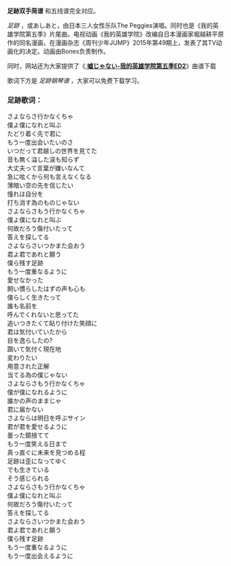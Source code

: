 

**足跡双手简谱** 和五线谱完全对应。

_足跡_ ，或あしあと，由日本三人女性乐队The
Peggies演唱。同时也是《我的英雄学院第五季》片尾曲。电视动画《我的英雄学院》改编自日本漫画家堀越耕平原作的同名漫画，在漫画杂志《周刊少年JUMP》2015年第49期上，发表了其TV动画化的决定。动画由Bones负责制作。

同时，网站还为大家提供了《[ **嘘じゃない-我的英雄学院第五季ED2**](Music-13293-嘘じゃない-我的英雄学院第五季ED2.html
"嘘じゃない-我的英雄学院第五季ED2")》曲谱下载

歌词下方是 _足跡钢琴谱_ ，大家可以免费下载学习。

### 足跡歌词：

さよならさ行かなくちゃ  
僕よ僕になれと叫ぶ  
たどり着く先で君に  
もう一度出会いたいのさ  
いつだって君越しの世界を見てた  
音も無く溢した涙も知らず  
大丈夫って言葉が嫌いなんて  
急に呟くから何も言えなくなる  
薄暗い空の先を信じたい  
憧れは自分を  
打ち消す為のものじゃない  
さよならさもう行かなくちゃ  
僕よ僕になれと叫ぶ  
何故だろう傷付いたって  
答えを探してる  
さよならさいつかまた会おう  
君よ君であれと願う  
僕ら残す足跡  
もう一度重なるように  
愛せなかった  
飼い慣らしたはずの声も心も  
僕らしく生きたって  
誰も名前を  
呼んでくれないと思ってた  
追いつきたくて貼り付けた笑顔に  
君は気付いていたから  
目を逸らしたの?  
躓いて気付く現在地  
変わりたい  
用意された正解  
当てる為の僕じゃない  
さよならさもう行かなくちゃ  
僕が僕になれるように  
誰かの声のままじゃ  
君に届かない  
さよならは明日を呼ぶサイン  
君が君を愛せるように  
曇った鏡捨てて  
もう一度笑える日まで  
真っ直ぐに未来を見つめる程  
足跡は歪になってゆく  
でも生きている  
そう感じられる  
さよならさもう行かなくちゃ  
僕よ僕になれと叫ぶ  
何故だろう傷付いたって  
答えを探してる  
さよならさいつかまた会おう  
君よ君であれと願う  
僕ら残す足跡  
もう一度重なるように  
もう一度出会えるように

